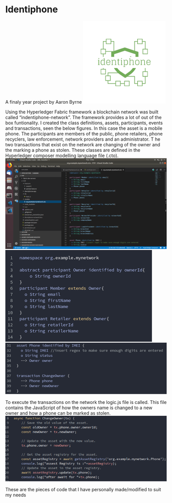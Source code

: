 # Identiphone
A finaly year project by Aaron Byrne
![Logo](/logo.png)

Using the Hyperledger Fabric framework a blockchain network was built called “indentiphone-network”. The framework provides a lot of out of the box funtionality. I created the class definitions, assets, participants, events and transactions, seen the below figures. 
In this case the asset is a mobile phone. The participants are members of the public, phone retailers, phone recyclers, law enforcement, network providers and an administrator. T
he two transactions that exist on the network are changing of the owner and the marking a phone as stolen. These classes are defined in the Hyperledger composer modelling language file (.cto). 
![Overview](/overview.png)
![Example Particpants](/participant.png)
![Example asset](/asset.png)

To execute the transactions on the network the logic.js file is called. This file contains the JavaScript of how the owners name is changed to a new owner and how a phone can be marked as stolen.
![The Javascript](/javascript.png)

These are the pieces of code that I have personally made/modified to suit my needs
